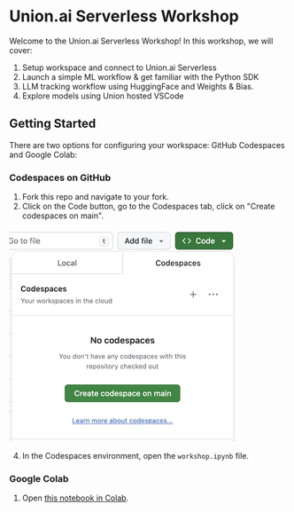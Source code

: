 # Union.ai Serverless Workshop

Welcome to the Union.ai Serverless Workshop! In this workshop, we will cover:

1. Setup workspace and connect to Union.ai Serverless
2. Launch a simple ML workflow & get familiar with the Python SDK
3. LLM tracking workflow using HuggingFace and Weights & Bias.
4. Explore models using Union hosted VSCode

## Getting Started

There are two options for configuring your workspace: GitHub Codespaces and Google Colab:

### Codespaces on GitHub

1. Fork this repo and navigate to your fork.
2. Click on the Code button, go to the Codespaces tab, click on "Create codespaces on main".

![](assets/codespaces3.jpg)

4. In the Codespaces environment, open the `workshop.ipynb` file.

### Google Colab

1. Open [this notebook in Colab](https://colab.research.google.com/github/thomasjpfan/unionai-llm-tracking-workshop/blob/main/workshop.ipynb).
